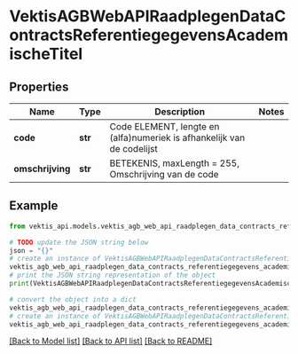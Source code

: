 # VektisAGBWebAPIRaadplegenDataContractsReferentiegegevensAcademischeTitel



## Properties

Name | Type | Description | Notes
------------ | ------------- | ------------- | -------------
**code** | **str** | Code ELEMENT, lengte en (alfa)numeriek is afhankelijk van de codelijst | 
**omschrijving** | **str** | BETEKENIS, maxLength &#x3D; 255, Omschrijving van de code | 

## Example

```python
from vektis_api.models.vektis_agb_web_api_raadplegen_data_contracts_referentiegegevens_academische_titel import VektisAGBWebAPIRaadplegenDataContractsReferentiegegevensAcademischeTitel

# TODO update the JSON string below
json = "{}"
# create an instance of VektisAGBWebAPIRaadplegenDataContractsReferentiegegevensAcademischeTitel from a JSON string
vektis_agb_web_api_raadplegen_data_contracts_referentiegegevens_academische_titel_instance = VektisAGBWebAPIRaadplegenDataContractsReferentiegegevensAcademischeTitel.from_json(json)
# print the JSON string representation of the object
print(VektisAGBWebAPIRaadplegenDataContractsReferentiegegevensAcademischeTitel.to_json())

# convert the object into a dict
vektis_agb_web_api_raadplegen_data_contracts_referentiegegevens_academische_titel_dict = vektis_agb_web_api_raadplegen_data_contracts_referentiegegevens_academische_titel_instance.to_dict()
# create an instance of VektisAGBWebAPIRaadplegenDataContractsReferentiegegevensAcademischeTitel from a dict
vektis_agb_web_api_raadplegen_data_contracts_referentiegegevens_academische_titel_from_dict = VektisAGBWebAPIRaadplegenDataContractsReferentiegegevensAcademischeTitel.from_dict(vektis_agb_web_api_raadplegen_data_contracts_referentiegegevens_academische_titel_dict)
```
[[Back to Model list]](../README.md#documentation-for-models) [[Back to API list]](../README.md#documentation-for-api-endpoints) [[Back to README]](../README.md)


